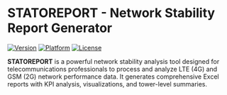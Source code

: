 # STATOREPORT - Network Stability Report Generator

[![Version](https://img.shields.io/badge/version-1.0.2-blue.svg)](https://github.com/daiyabarus/STATOREPORT/releases/tag/V5.0.0)
[![Platform](https://img.shields.io/badge/platform-Windows%20%7C%20Linux-blue.svg)]()
[![License](https://img.shields.io/badge/license-MIT-orange.svg)](LICENSE)

**STATOREPORT** is a powerful network stability analysis tool designed for telecommunications professionals to process and analyze LTE (4G) and GSM (2G) network performance data. It generates comprehensive Excel reports with KPI analysis, visualizations, and tower-level summaries.
